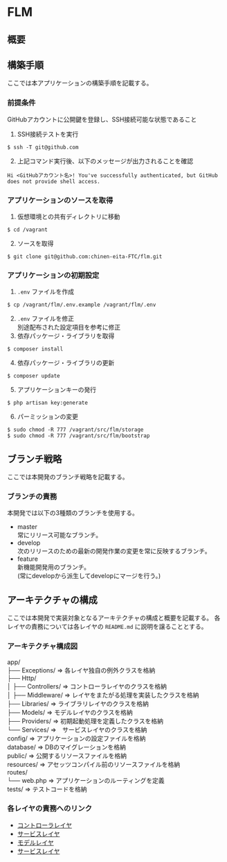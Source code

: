 # FLM

## 概要

## 構築手順
ここでは本アプリケーションの構築手順を記載する。

### 前提条件
GitHubアカウントに公開鍵を登録し、SSH接続可能な状態であること  
1. SSH接続テストを実行  
```
$ ssh -T git@github.com
```
2. 上記コマンド実行後、以下のメッセージが出力されることを確認  
```
Hi <GitHubアカウント名>! You've successfully authenticated, but GitHub does not provide shell access.
```

### アプリケーションのソースを取得  
1. 仮想環境との共有ディレクトリに移動
```
$ cd /vagrant
```
2. ソースを取得
```
$ git clone git@github.com:chinen-eita-FTC/flm.git
```

### アプリケーションの初期設定
1. `.env` ファイルを作成  
```
$ cp /vagrant/flm/.env.example /vagrant/flm/.env
```
2. `.env` ファイルを修正  
別途配布された設定項目を参考に修正  
3. 依存パッケージ・ライブラリを取得  
```
$ composer install
```
4. 依存パッケージ・ライブラリの更新
```
$ composer update
```
5. アプリケーションキーの発行
```
$ php artisan key:generate
```
6. パーミッションの変更
```
$ sudo chmod -R 777 /vagrant/src/flm/storage
$ sudo chmod -R 777 /vagrant/src/flm/bootstrap
```

## ブランチ戦略
ここでは本開発のブランチ戦略を記載する。

### ブランチの責務
本開発では以下の3種類のブランチを使用する。  
- master  
常にリリース可能なブランチ。
- develop  
次のリリースのための最新の開発作業の変更を常に反映するブランチ。
- feature  
新機能開発用のブランチ。  
(常にdevelopから派生してdevelopにマージを行う。)

## アーキテクチャの構成
ここでは本開発で実装対象となるアーキテクチャの構成と概要を記載する。
各レイヤの責務については各レイヤの `README.md` に説明を譲ることとする。  

### アーキテクチャ構成図  
app/  
  ├── Exceptions/ ⇒ 各レイヤ独自の例外クラスを格納  
  ├── Http/  
  │   ├── Controllers/ ⇒ コントローラレイヤのクラスを格納   
  │   ├── Middleware/ ⇒ レイヤをまたがる処理を実装したクラスを格納  
  ├── Libraries/ ⇒ ライブラリレイヤのクラスを格納  
  ├── Models/ ⇒ モデルレイヤのクラスを格納  
  ├── Providers/ ⇒ 初期起動処理を定義したクラスを格納  
  └── Services/  ⇒　サービスレイヤのクラスを格納   
config/ ⇒ アプリケーションの設定ファイルを格納  
database/ ⇒ DBのマイグレーションを格納  
public/ ⇒ 公開するリソースファイルを格納  
resources/ ⇒ アセッツコンパイル前のリソースファイルを格納  
routes/  
  └── web.php ⇒ アプリケーションのルーティングを定義  
tests/ ⇒ テストコードを格納  

### 各レイヤの責務へのリンク
- [コントローラレイヤ](https://github.com/chinen-eita-FTC/flm/tree/master/app/Http/Controllers) 
- [サービスレイヤ](https://github.com/chinen-eita-FTC/flm/tree/master/app/Services)
- [モデルレイヤ](https://github.com/chinen-eita-FTC/flm/tree/master/app/Models)
- [サービスレイヤ](https://github.com/chinen-eita-FTC/flm/tree/master/app/Services)